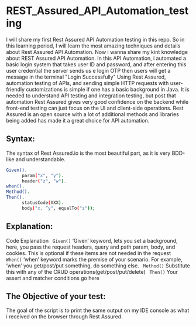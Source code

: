 # REST_Assured_API_Automation_testing

I will share my first Rest Assured API Automation testing in this repo. So in this learning period, I will learn the most amazing techniques and details about Rest Assured API Automation. Now i wanna share my kint knowledge about REST Assured API Automation.
In this API Automation, i automated a basic login system that takes user ID and password, and after entering this user credential the server sends us e login OTP then users will get a message in the terminal "Login Successfully"
Using Rest Assured, automation testing of APIs, and sending simple HTTP requests with user-friendly customizations is simple if one has a basic background in Java. It is needed to understand API testing and integration testing, but post that automation Rest Assured gives very good confidence on the backend while front-end testing can just focus on the UI and client-side operations. Rest Assured is an open source with a lot of additional methods and libraries being added has made it a great choice for API automation.

## Syntax:
The syntax of Rest Assured.io is the most beautiful part, as it is very BDD-like and understandable.

  ``` bash
Given(). 
        param("x", "y"). 
        header("z", "w").
when().
Method().
Then(). 
        statusCode(XXX).
        body("x, ”y", equalTo("z"));
 ```

## Explanation:
Code	Explanation
``` Given()``` ‘Given’ keyword, lets you set a background, here, you pass the request headers, query and path param, body, and cookies. This is optional if these items are not needed in the request
``` When()```   ‘when’ keyword marks the premise of your scenario. For example, ‘when’ you get/post/put something, do something else.
``` Method()``` Substitute this with any of the CRUD operations(get/post/put/delete)
``` Then()```   Your assert and matcher conditions go here

## The Objective of your test:
The goal of the script is to print the same output on my IDE console as what i received on the browser through Rest Assured.

